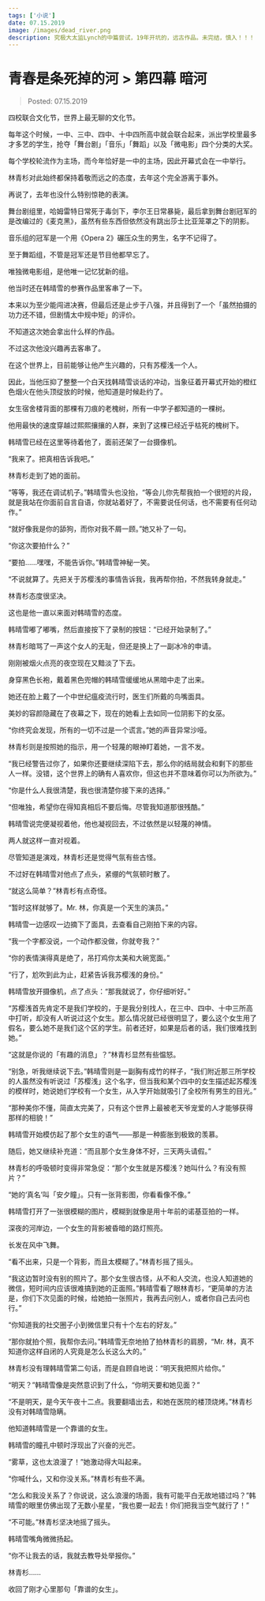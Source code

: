 ```yaml
---
tags: ['小说']
date: 07.15.2019
image: /images/dead_river.png
description: 究极大太监Lynch的中篇尝试，19年开坑的，远古作品。未完结，慎入！！！
---
```


# 青春是条死掉的河 > 第四幕 暗河

> Posted: 07.15.2019

<Tag />

四校联合文化节，世界上最无聊的文化节。

每年这个时候，一中、三中、四中、十中四所高中就会联合起来，派出学校里最多才多艺的学生，抢夺「舞台剧」「音乐」「舞蹈」以及「微电影」四个分类的大奖。

每个学校轮流作为主场，而今年恰好是一中的主场，因此开幕式会在一中举行。

林青杉对此始终都保持着敬而远之的态度，去年这个完全游离于事外。

再说了，去年也没什么特别惊艳的表演。

舞台剧组里，哈姆雷特日常死于毒剑下，李尔王日常暴毙，最后拿到舞台剧冠军的是改编过的《麦克黑》，虽然有些东西但依然没有跳出莎士比亚笼罩之下的阴影。

音乐组的冠军是一个用《Opera 2》碾压众生的男生，名字不记得了。

至于舞蹈组，不管是冠军还是节目他都早忘了。

唯独微电影组，是他唯一记忆犹新的组。

他当时还在韩晴雪的参赛作品里客串了一下。

本来以为至少能闯进决赛，但最后还是止步于八强，并且得到了一个「虽然拍摄的功力还不错，但剧情太中规中矩」的评价。

不知道这次她会拿出什么样的作品。

不过这次他没兴趣再去客串了。

在这个世界上，目前能够让他产生兴趣的，只有苏樱浅一个人。

因此，当他压抑了整整一个白天找韩晴雪谈话的冲动，当象征着开幕式开始的橙红色烟火在他头顶绽放的时候，他知道是时候赴约了。

女生宿舍楼背面的那棵有刀痕的老槐树，所有一中学子都知道的一棵树。

他用最快的速度穿越过熙熙攘攘的人群，来到了这棵已经近乎枯死的槐树下。

韩晴雪已经在这里等待着他了，面前还架了一台摄像机。

“我来了。把真相告诉我吧。”

林青杉走到了她的面前。

“等等，我还在调试机子。”韩晴雪头也没抬，“等会儿你先帮我拍一个很短的片段，就是我站在你面前自言自语，你就站着好了，不需要说任何话，也不需要有任何动作。”

“就好像我是你的舔狗，而你对我不屑一顾。”她又补了一句。

“你这次要拍什么？”

“要拍……嘿嘿，不能告诉你。”韩晴雪神秘一笑。

“不说就算了。先把关于苏樱浅的事情告诉我，我再帮你拍，不然我转身就走。”

林青杉态度很坚决。

这也是他一直以来面对韩晴雪的态度。

韩晴雪嘟了嘟嘴，然后直接按下了录制的按钮：“已经开始录制了。”

林青杉暗骂了一声这个女人的无耻，但还是换上了一副冰冷的申请。

刚刚被烟火点亮的夜空现在又黯淡了下去。

身穿黑色长袍，戴着黑色兜帽的韩晴雪缓缓地从黑暗中走了出来。

她还在脸上戴了一个中世纪瘟疫流行时，医生们所戴的鸟嘴面具。

美妙的容颜隐藏在了夜幕之下，现在的她看上去如同一位阴影下的女巫。

“你终究会发现，所有的一切不过是一个谎言。”她的声音异常沙哑。

林青杉则是按照她的指示，用一个轻蔑的眼神盯着她，一言不发。

“我已经警告过你了，如果你还要继续深陷下去，那么你的结局就会和剩下的那些人一样。没错，这个世界上的确有人喜欢你，但这也并不意味着你可以为所欲为。”

“你是什么人我很清楚，我也很清楚你接下来的选择。”

“但唯独，希望你在得知真相后不要后悔。尽管我知道那很残酷。”

韩晴雪说完便凝视着他，他也凝视回去，不过依然是以轻蔑的神情。

两人就这样一直对视着。

尽管知道是演戏，林青杉还是觉得气氛有些古怪。

不过好在韩晴雪对他点了点头，紧绷的气氛顿时散了。

“就这么简单？”林青杉有点奇怪。

“暂时这样就够了。Mr. 林，你真是一个天生的演员。”

韩晴雪一边感叹一边摘下了面具，去查看自己刚拍下来的内容。

“我一个字都没说，一个动作都没做，你就夸我？”

“你的表情演得真是绝了，吊打鸡你太美和大碗宽面。”

“行了，尬吹到此为止，赶紧告诉我苏樱浅的身份。”

韩晴雪放开摄像机，点了点头：“那我就说了，你仔细听好。”

“苏樱浅首先肯定不是我们学校的，于是我分别找人，在三中、四中、十中三所高中打听，却没有人听说过这个女生。那么情况就已经很明显了，要么这个女生用了假名，要么她不是我们这个区的学生。前者还好，如果是后者的话，我们很难找到她。”

“这就是你说的「有趣的消息」？”林青杉显然有些愠怒。

“别急，听我继续说下去。”韩晴雪则是一副胸有成竹的样子，“我们附近那三所学校的人虽然没有听说过「苏樱浅」这个名字，但当我和某个四中的女生描述起苏樱浅的模样时，她说她们学校有一个女生，从入学开始就吸引了全校所有男生的目光。”

“那种美你不懂，简直太完美了，只有这个世界上最被老天爷宠爱的人才能够获得那样的相貌！”

韩晴雪开始模仿起了那个女生的语气——那是一种膨胀到极致的羡慕。

随后，她又继续补充道：“而且那个女生身体不好，三天两头请假。”

林青杉的呼吸顿时变得非常急促：“那个女生就是苏樱浅？她叫什么？有没有照片？”

“她的‘真名’叫「安夕瞳」。只有一张背影图，你看看像不像。”

韩晴雪打开了一张很模糊的图片，模糊到就像是用十年前的诺基亚拍的一样。

深夜的河岸边，一个女生的背影被昏暗的路灯照亮。

长发在风中飞舞。

“看不出来，只是一个背影，而且太模糊了。”林青杉摇了摇头。

“我这边暂时没有别的照片了。那个女生很古怪，从不和人交流，也没人知道她的微信，短时间内应该很难搞到她的正面照。”韩晴雪看了眼林青杉，“更简单的方法是，你们下次见面的时候，给她拍一张照片，我再去问别人，或者你自己去问也行。”

“你知道我的社交圈子小到微信里只有十个左右的好友。”

“那你就拍个照，我帮你去问。”韩晴雪无奈地拍了拍林青杉的肩膀，“Mr. 林，真不知道你这样自闭的人究竟是怎么长这么大的。”

林青杉没有理韩晴雪第二句话，而是自顾自地说：“明天我把照片给你。”

“明天？”韩晴雪像是突然意识到了什么，“你明天要和她见面？”

“不是明天，是今天午夜十二点。我要翻墙出去，和她在医院的楼顶烧烤。”林青杉没有对韩晴雪隐瞒。

他知道韩晴雪是一个靠谱的女生。

韩晴雪的瞳孔中顿时浮现出了兴奋的光芒。

“雾草，这也太浪漫了！”她激动得大叫起来。

“你喊什么，又和你没关系。”林青杉有些不满。

“怎么和我没关系了？你说说，这么浪漫的场面，我有可能平白无故地错过吗？”韩晴雪的眼里仿佛出现了无数小星星，“我也要一起去！你们把我当空气就行了！”

“不可能。”林青杉坚决地摇了摇头。

韩晴雪嘴角微微扬起。

“你不让我去的话，我就去教导处举报你。”

林青杉……

收回了刚才心里那句「靠谱的女生」。

<Disqus />